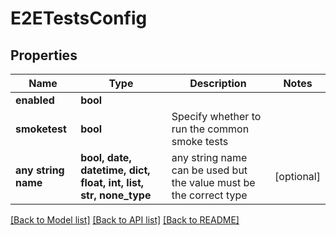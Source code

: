 # E2ETestsConfig


## Properties
Name | Type | Description | Notes
------------ | ------------- | ------------- | -------------
**enabled** | **bool** |  | 
**smoketest** | **bool** | Specify whether to run the common smoke tests | 
**any string name** | **bool, date, datetime, dict, float, int, list, str, none_type** | any string name can be used but the value must be the correct type | [optional]

[[Back to Model list]](../README.md#documentation-for-models) [[Back to API list]](../README.md#documentation-for-api-endpoints) [[Back to README]](../README.md)


